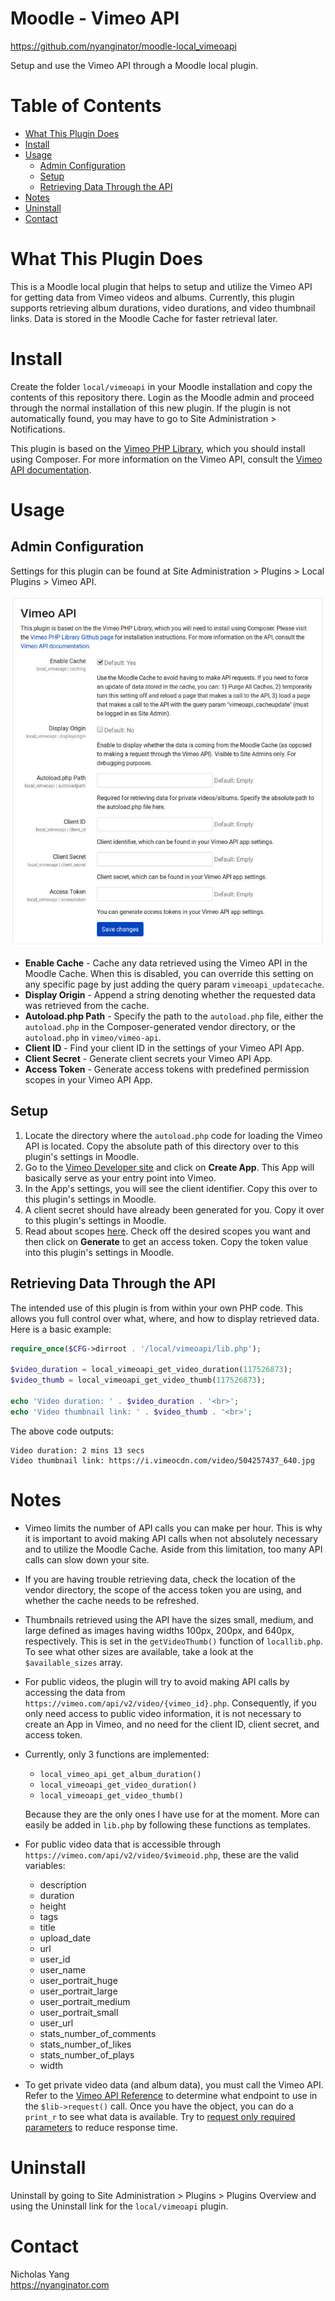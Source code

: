 # Moodle - Vimeo API
https://github.com/nyanginator/moodle-local_vimeoapi

Setup and use the Vimeo API through a Moodle local plugin. 

Table of Contents
=================
* [What This Plugin Does](#what-this-plugin-does)
* [Install](#install)
* [Usage](#usage)
  * [Admin Configuration](#admin-configuration)
  * [Setup](#setup)
  * [Retrieving Data Through the API](#retrieving-data-through-the-api)
* [Notes](#notes)
* [Uninstall](#uninstall)
* [Contact](#contact)

What This Plugin Does
=====================
This is a Moodle local plugin that helps to setup and utilize the Vimeo API for getting data from Vimeo videos and albums. Currently, this plugin supports retrieving album durations, video durations, and video thumbnail links. Data is stored in the Moodle Cache for faster retrieval later.

Install
=======
Create the folder `local/vimeoapi` in your Moodle installation and copy the contents of this repository there. Login as the Moodle admin and proceed through the normal installation of this new plugin. If the plugin is not automatically found, you may have to go to Site Administration > Notifications.

This plugin is based on the [Vimeo PHP Library](https://github.com/vimeo/vimeo.php), which you should install using Composer. For more information on the Vimeo API, consult the [Vimeo API documentation](https://developer.vimeo.com/api).

Usage
=====

Admin Configuration
-------------------
Settings for this plugin can be found at Site Administration > Plugins > Local Plugins > Vimeo API.

![Admin Configuration](https://raw.githubusercontent.com/nyanginator/moodle-local_vimeoapi/master/screenshots/admin-config.jpg)

* **Enable Cache** - Cache any data retrieved using the Vimeo API in the Moodle Cache. When this is disabled, you can override this setting on any specific page by just adding the query param `vimeoapi_updatecache`.
* **Display Origin** - Append a string denoting whether the requested data was retrieved from the cache.
* **Autoload.php Path** - Specify the path to the `autoload.php` file, either the `autoload.php` in the Composer-generated vendor directory, or the `autoload.php` in `vimeo/vimeo-api`.
* **Client ID** - Find your client ID in the settings of your Vimeo API App.
* **Client Secret** - Generate client secrets your Vimeo API App.
* **Access Token** - Generate access tokens with predefined permission scopes in your Vimeo API App.

Setup
-----
1. Locate the directory where the `autoload.php` code for loading the Vimeo API is located. Copy the absolute path of this directory over to this plugin's settings in Moodle.
2. Go to the [Vimeo Developer site](https://developer.vimeo.com) and click on **Create App**. This App will basically serve as your entry point into Vimeo.
3. In the App's settings, you will see the client identifier. Copy this over to this plugin's settings in Moodle.
4. A client secret should have already been generated for you. Copy it over to this plugin's settings in Moodle.
5. Read about scopes [here](https://developer.vimeo.com/api/authentication#understanding-the-auth-process). Check off the desired scopes you want and then click on **Generate** to get an access token. Copy the token value into this plugin's settings in Moodle.

Retrieving Data Through the API
-------------------------------
The intended use of this plugin is from within your own PHP code. This allows you full control over what, where, and how to display retrieved data. Here is a basic example:

```php
require_once($CFG->dirroot . '/local/vimeoapi/lib.php');
    
$video_duration = local_vimeoapi_get_video_duration(117526873);
$video_thumb = local_vimeoapi_get_video_thumb(117526873);

echo 'Video duration: ' . $video_duration . '<br>';
echo 'Video thumbnail link: ' . $video_thumb . '<br>';
```
The above code outputs:

```
Video duration: 2 mins 13 secs
Video thumbnail link: https://i.vimeocdn.com/video/504257437_640.jpg 
```

Notes
=====
* Vimeo limits the number of API calls you can make per hour. This is why it is important to avoid making API calls when not absolutely necessary and to utilize the Moodle Cache. Aside from this limitation, too many API calls can slow down your site.
* If you are having trouble retrieving data, check the location of the vendor directory, the scope of the access token you are using, and whether the cache needs to be refreshed.
* Thumbnails retrieved using the API have the sizes small, medium, and large defined as images having widths 100px, 200px, and 640px, respectively. This is set in the `getVideoThumb()` function of `locallib.php`. To see what other sizes are available, take a look at the `$available_sizes` array.
* For public videos, the plugin will try to avoid making API calls by accessing the data from `https://vimeo.com/api/v2/video/{vimeo_id}.php`. Consequently, if you only need access to public video information, it is not necessary to create an App in Vimeo, and no need for the client ID, client secret, and access token.
* Currently, only 3 functions are implemented:
  - `local_vimeo_api_get_album_duration()`
  - `local_vimeoapi_get_video_duration()`
  - `local_vimeoapi_get_video_thumb()`

   Because they are the only ones I have use for at the moment. More can easily be added in `lib.php` by following these functions as templates.
* For public video data that is accessible through `https://vimeo.com/api/v2/video/$vimeoid.php`, these are the valid variables:
  - description
  - duration
  - height
  - tags
  - title
  - upload_date
  - url
  - user_id
  - user_name
  - user_portrait_huge
  - user_portrait_large
  - user_portrait_medium
  - user_portrait_small
  - user_url
  - stats_number_of_comments
  - stats_number_of_likes
  - stats_number_of_plays
  - width
* To get private video data (and album data), you must call the Vimeo API. Refer to the [Vimeo API Reference](https://developer.vimeo.com/api/reference) to determine what endpoint to use in the `$lib->request()` call. Once you have the object, you can do a `print_r` to see what data is available. Try to [request only required parameters](https://developer.vimeo.com/api/common-formats#working-with-parameters) to reduce response time.

Uninstall
=========
Uninstall by going to Site Administration > Plugins > Plugins Overview and using the Uninstall link for the `local/vimeoapi` plugin.

Contact
=======
Nicholas Yang  
https://nyanginator.com
